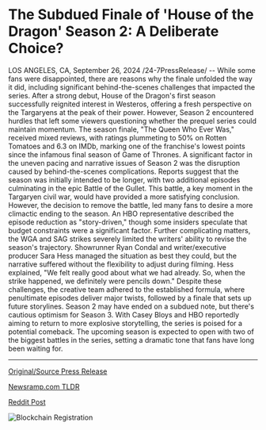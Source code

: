 # The Subdued Finale of 'House of the Dragon' Season 2: A Deliberate Choice?

LOS ANGELES, CA, September 26, 2024 /24-7PressRelease/ -- While some fans were disappointed, there are reasons why the finale unfolded the way it did, including significant behind-the-scenes challenges that impacted the series.  After a strong debut, House of the Dragon's first season successfully reignited interest in Westeros, offering a fresh perspective on the Targaryens at the peak of their power. However, Season 2 encountered hurdles that left some viewers questioning whether the prequel series could maintain momentum. The season finale, "The Queen Who Ever Was," received mixed reviews, with ratings plummeting to 50% on Rotten Tomatoes and 6.3 on IMDb, marking one of the franchise's lowest points since the infamous final season of Game of Thrones.  A significant factor in the uneven pacing and narrative issues of Season 2 was the disruption caused by behind-the-scenes complications. Reports suggest that the season was initially intended to be longer, with two additional episodes culminating in the epic Battle of the Gullet. This battle, a key moment in the Targaryen civil war, would have provided a more satisfying conclusion. However, the decision to remove the battle, led many fans to desire a more climactic ending to the season. An HBO representative described the episode reduction as "story-driven," though some insiders speculate that budget constraints were a significant factor.  Further complicating matters, the WGA and SAG strikes severely limited the writers' ability to revise the season's trajectory. Showrunner Ryan Condal and writer/executive producer Sara Hess managed the situation as best they could, but the narrative suffered without the flexibility to adjust during filming. Hess explained, "We felt really good about what we had already. So, when the strike happened, we definitely were pencils down."   Despite these challenges, the creative team adhered to the established formula, where penultimate episodes deliver major twists, followed by a finale that sets up future storylines.  Season 2 may have ended on a subdued note, but there's cautious optimism for Season 3. With Casey Bloys and HBO reportedly aiming to return to more explosive storytelling, the series is poised for a potential comeback. The upcoming season is expected to open with two of the biggest battles in the series, setting a dramatic tone that fans have long been waiting for. 

---

[Original/Source Press Release](https://www.24-7pressrelease.com/press-release/514175/the-subdued-finale-of-house-of-the-dragon-season-2-a-deliberate-choice)
                    

[Newsramp.com TLDR](None) 



[Reddit Post](https://www.reddit.com/r/Lifestyle_Culture/comments/1fpqfcn/house_of_the_dragon_season_2_finale_faces/) 



![Blockchain Registration](https://cdn.newsramp.app/24-7PressRelease/qrcode/249/26/duneyOMg.webp)